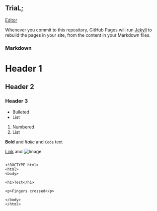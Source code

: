 ## TriaL;

[Editor](https://github.com/BedirGonul/BedirGonul.github.io/edit/main/README.md)

Whenever you commit to this repository, GitHub Pages will run [Jekyll](https://jekyllrb.com/) to rebuild the pages in your site, from the content in your Markdown files.

### Markdown

# Header 1
## Header 2
### Header 3

- Bulleted
- List

1. Numbered
2. List

**Bold** and _Italic_ and `Code` text

[Link](url) and ![Image](src)
```

<!DOCTYPE html>
<html>
<body>

<h1>Test</h1>

<p>Fingers crossed</p>

</body>
</html>

